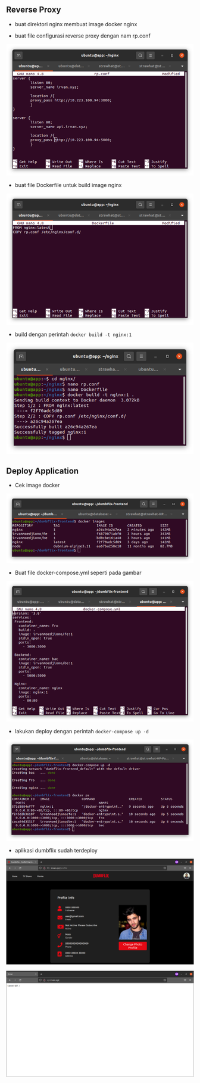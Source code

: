 ## Reverse Proxy

- buat direktori nginx membuat image docker nginx

- buat file configurasi reverse proxy dengan nam rp.conf

<p align="center"><img src="../week-3/assets/Deploy-Application/1.png"></p>

- buat file Dockerfile untuk build image nginx

<p align="center"><img src="../week-3/assets/Deploy-Application/2.png"></p>

- build dengan perintah `docker build -t nginx:1`

<p align="center"><img src="../week-3/assets/Deploy-Application/3.png"></p>

## Deploy Application

- Cek image docker

<p align="center"><img src="../week-3/assets/Deploy-Application/4.png"></p>

- Buat file docker-compose.yml seperti pada gambar

<p align="center"><img src="../week-3/assets/Deploy-Application/5.png"></p>

- lakukan deploy dengan perintah `docker-compose up -d`

<p align="center"><img src="../week-3/assets/Deploy-Application/6.png"></p>

- aplikasi dumbflix sudah terdeploy

<p align="center"><img src="../week-3/assets/Deploy-Application/7.png"></p>

<p align="center"><img src="../week-3/assets/Deploy-Application/8.png"></p>
